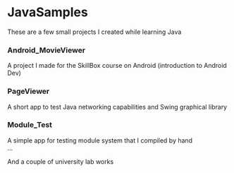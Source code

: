 # JavaSamples
These are a few small projects I created while learning Java

### Android_MovieViewer  
A project I made for the SkillBox course on Android (introduction to Android Dev)

### PageViewer  
A short app to test Java networking capabilities and Swing graphical library

### Module_Test 
A simple app for testing module system that I compiled by hand  
...  

And a couple of university lab works
